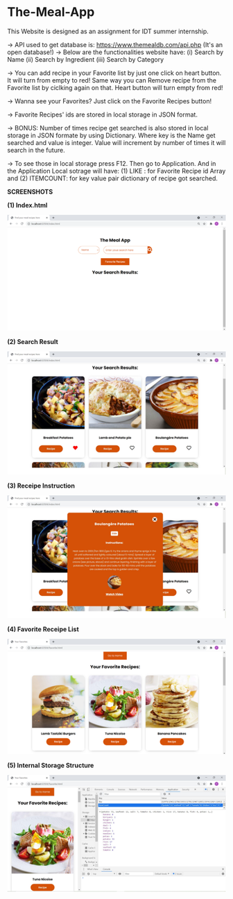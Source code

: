 # The-Meal-App
This Website is designed as an assignment for IDT summer internship.

-> API used to get database is: https://www.themealdb.com/api.php (It's an open database!) 
-> Below are the functionalities website have: (i) Search by Name (ii) Search by Ingredient (iii) Search by Category

-> You can add recipe in your Favorite list by just one click on heart button. It will turn from empty to red! 
   Same way you can Remove recipe from the Favorite list by ciclking again on that. Heart button will turn empty from red!

-> Wanna see your Favorites? Just click on the Favorite Recipes button!

-> Favorite Recipes' ids are stored in local storage in JSON format.

-> BONUS: Number of times recipe get searched is also stored in local storage in JSON formate by using Dictionary. 
   Where key is the Name get searched and value is integer. Value will increment by number of times it will search in the future.

-> To see those in local storage press F12. Then go to Application. And in the Application Local sotrage will have: 
   (1) LIKE : for Favorite Recipe id Array and (2) ITEMCOUNT: for key value pair dictionary of recipe got searched.

**SCREENSHOTS**

**(1) Index.html**

![](Images/Home%20Page.png)



**(2) Search Result**

![](Images/Search%20Result.jpg)



**(3) Receipe Instruction**

![](Images/Receipe%20Instruction.jpg)



**(4) Favorite Receipe List**

![](Images/Favorites.jpg)



**(5) Internal Storage Structure**

![](Images/ItemCounts_Local_Storage.jpg)

